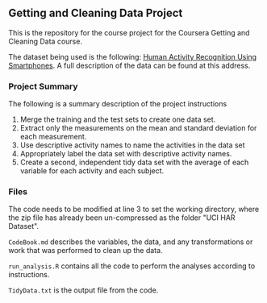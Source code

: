 ## Getting and Cleaning Data Project

This is the repository for the course project for the Coursera Getting and Cleaning Data course.

The dataset being used is the following: [Human Activity Recognition Using Smartphones](http://archive.ics.uci.edu/ml/datasets/Human+Activity+Recognition+Using+Smartphones). A full description of the data can be found at this address.

### Project Summary
The following is a summary description of the project instructions

1. Merge the training and the test sets to create one data set.
2. Extract only the measurements on the mean and standard deviation for each measurement. 
3. Use descriptive activity names to name the activities in the data set
4. Appropriately label the data set with descriptive activity names. 
5. Create a second, independent tidy data set with the average of each variable for each activity and each subject. 

### Files
The code needs to be modified at line 3 to set the working directory, where the zip file has already been un-compressed as the folder "UCI HAR Dataset".

`CodeBook.md` describes the variables, the data, and any transformations or work that was performed to clean up the data.

`run_analysis.R` contains all the code to perform the analyses according to instructions. 

`TidyData.txt` is the output file from the code.
